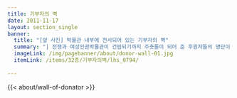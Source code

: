 ```yaml
---
title: 기부자의 벽
date: 2011-11-17
layout: section_single
banner:
  title: "[앞 사진] 박물관 내부에 전시되어 있는 기부자의 벽"
  summary: "| 전쟁과 여성인권박물관이 건립되기까지 주춧돌이 되어 준 후원자들의 명단이 2층 중앙 벽면에 새겨져 있다."
  imageLink: /img/pagebanner/about/donor-wall-01.jpg
  itemLink: /items/32층/기부자의벽/lhs_0794/
  
---
```


{{< about/wall-of-donator >}}